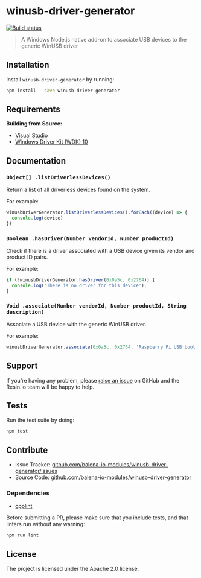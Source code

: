 winusb-driver-generator
=======================

[![Build status](https://ci.appveyor.com/api/projects/status/p40c1bxpgwmw3dc1/branch/master?svg=true)](https://ci.appveyor.com/project/resin-io/winusb-driver-generator/branch/master)

> A Windows Node.js native add-on to associate USB devices to the generic
> WinUSB driver

Installation
------------

Install `winusb-driver-generator` by running:

```sh
npm install --save winusb-driver-generator
```

Requirements
------------------

**Building from Source:**

- [Visual Studio](https://visualstudio.microsoft.com/)
- [Windows Driver Kit (WDK) 10](https://docs.microsoft.com/en-us/windows-hardware/drivers/download-the-wdk)

Documentation
-------------

### `Object[] .listDriverlessDevices()`

Return a list of all driverless devices found on the system.

For example:

```js
winusbDriverGenerator.listDriverlessDevices().forEach((device) => {
  console.log(device)
})
```

### `Boolean .hasDriver(Number vendorId, Number productId)`

Check if there is a driver associated with a USB device given its vendor and
product ID pairs.

For example:

```js
if (!winusbDriverGenerator.hasDriver(0x0a5c, 0x2764)) {
  console.log('There is no driver for this device');
}
```

### `Void .associate(Number vendorId, Number productId, String description)`

Associate a USB device with the generic WinUSB driver.

For example:

```js
winusbDriverGenerator.associate(0x0a5c, 0x2764, 'Raspberry Pi USB boot');
```

Support
-------

If you're having any problem, please [raise an issue][newissue] on GitHub and
the Resin.io team will be happy to help.

Tests
-----

Run the test suite by doing:

```sh
npm test
```

Contribute
----------

- Issue Tracker: [github.com/balena-io-modules/winusb-driver-generator/issues][issues]
- Source Code: [github.com/balena-io-modules/winusb-driver-generator][source]

### Dependencies

- [cpplint][cpplint]

Before submitting a PR, please make sure that you include tests, and that
linters run without any warning:

```sh
npm run lint
```

License
-------

The project is licensed under the Apache 2.0 license.

[issues]: https://github.com/balena-io-modules/winusb-driver-generator/issues
[newissue]: https://github.com/balena-io-modules/winusb-driver-generator/issues/new
[source]: https://github.com/balena-io-modules/winusb-driver-generator
[cpplint]: https://github.com/cpplint/cpplint
